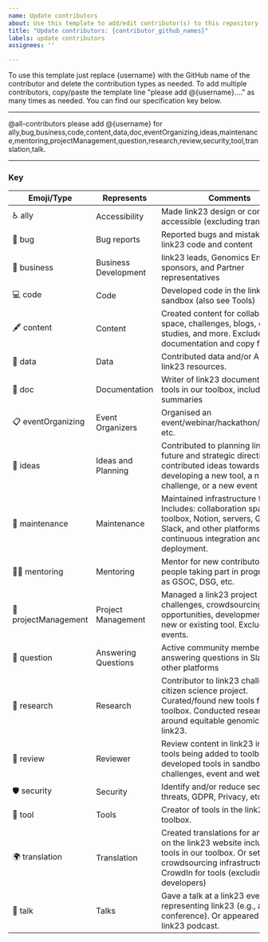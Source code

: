 ```yaml
---
name: Update contributors
about: Use this template to add/edit contributor(s) to this repository.
title: "Update contributors: {contributor_github_names}"
labels: update contributors
assignees: ''

---
```


To use this template just replace {username} with the GitHub name of the contributor and delete the contribution types as needed.
To add multiple contributors, copy/paste the template line "please add @{username}...." as many times as needed. You can find our specification key below. 

___

@all-contributors
please add @{username} for ally,bug,business,code,content,data,doc,eventOrganizing,ideas,maintenance,mentoring,projectManagement,question,research,review,security,tool,translation,talk.

___

### Key

| Emoji/Type           | Represents             | Comments                                                                                                                                                                           |
|----------------------|------------------------|------------------------------------------------------------------------------------------------------------------------------------------------------------------------------------|
| ♿️ ally              | Accessibility          | Made link23 design or content more accessible (excluding translation)                                                                                                              |
| 🐛 bug               | Bug reports            | Reported bugs and mistakes in link23 code and content                                                                                                                              |
| 💼 business          | Business Development   | link23 leads, Genomics England sponsors, and Partner representatives                                                                                                               |
| 💻 code              | Code                   | Developed code in the link23 sandbox (also see Tools)                                                                                                                              |
| 🖋 content           | Content                | Created content for collaboration space, challenges, blogs, case studies, and more. Excludes: tool documentation and copy for events.                                                          |
| 🔣 data              | Data                   | Contributed data and/or API to link23 resources.                                                                                                                                   |
| 📖 doc               | Documentation          | Writer of link23 documentation for tools in our toolbox, including lay summaries                                                                                                   |
| 📋 eventOrganizing   | Event Organizers       | Organised an event/webinar/hackathon/showcase etc.                                                                                                                                 |
| 🤔 ideas             | Ideas and Planning   | Contributed to planning link23’s future and strategic directions or contributed ideas towards developing a new tool, a new challenge, or a new event                               |
| 🚧 maintenance       | Maintenance            | Maintained infrastructure for link23. Includes: collaboration space, toolbox, Notion, servers, GitHub, Slack, and other platforms, and continuous integration and deployment.                  |
| 🧑‍🏫 mentoring      | Mentoring              | Mentor for new contributors or for people taking part in programs such as GSOC, DSG, etc.                                                                                          |
| 📆 projectManagement | Project Management     | Managed a link23 project including challenges, crowdsourcing opportunities, development of a new or existing tool. Excludes events.                                                |
| 💬 question          | Answering Questions    | Active community members answering questions in Slack and other platforms                                                                                                          |
| 🔬 research          | Research               | Contributor to link23 challenges or citizen science project. Curated/found new tools for the toolbox. Conducted research around equitable genomics for/with link23.                |
| 👀 review            | Reviewer | Review content in link23 including tools being added to toolbox, developed tools in sandbox, new challenges, event and website copy.                                               |
| 🛡️ security         | Security               | Identify and/or reduce security threats, GDPR, Privacy, etc                                                                                                                        |
| 🔧 tool              | Tools                  | Creator of tools in the link23 toolbox.                                                                                                                                            |
| 🌍 translation       | Translation            | Created translations for any content on the link23 website including tools in our toolbox. Or setup the crowdsourcing infrastructure with CrowdIn for tools (excluding developers) |
| 📢 talk              | Talks                  | Gave a talk at a link23 event or representing link23 (e.g., at a conference). Or appeared in a link23 podcast.                                                                     |
